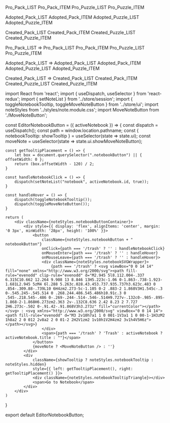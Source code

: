 Pro_Pack_LIST
    Pro_Pack_ITEM
        Pro_Puzzle_LIST
            Pro_Puzzle_ITEM

Adopted_Pack_LIST
    Adopted_Pack_ITEM
        Adopted_Puzzle_LIST
            Adopted_Puzzle_ITEM

Created_Pack_LIST
    Created_Pack_ITEM
        Created_Puzzle_LIST
            Created_Puzzle_ITEM


Pro_Pack_LIST => Pro_Pack_LIST
    Pro_Pack_ITEM
        Pro_Puzzle_LIST
            Pro_Puzzle_ITEM

Adopted_Pack_LIST => Adopted_Pack_LIST
    Adopted_Pack_ITEM
        Adopted_Puzzle_LIST
            Adopted_Puzzle_ITEM

Created_Pack_LIST => Created_Pack_LIST
    Created_Pack_ITEM
        Created_Puzzle_LIST
            Created_Puzzle_ITEM



import React from 'react';
import { useDispatch, useSelector } from 'react-redux';
import { setNoteList } from '../store/session';
import { toggleNotebookTooltip, toggleMoveNoteButton } from '../store/ui';
import noteStyles from '../styles/note.module.css';
import MoveNoteButton from './MoveNoteButton';

const EditorNotebookButton = ({ activeNotebook }) => {
    const dispatch = useDispatch();
    const path = window.location.pathname;
    const { notebookTooltip: showTooltip } = useSelector(state => state.ui);
    const moveNote = useSelector(state => state.ui.showMoveNoteButton);

    const getTooltipPlacement = () => {
        let box = document.querySelector(".notebookButton") || { offsetWidth: 0 };
        return (box.offsetWidth - 120) / 2;
    }

    const handleNotebookClick = () => {
        dispatch(setNoteList("notebook", activeNotebook.id, true));
    }

    const handleHover = () => {
        dispatch(toggleNotebookTooltip());
        dispatch(toggleMoveNoteButton());
    }

    return (
        <div className={noteStyles.notebookButtonContainer}>
            <div style={{ display: 'flex', alignItems: 'center', margin: '0 3px', minWidth: '28px', height: '100%' }}>
                <button
                    className={noteStyles.notebookButton + " notebookButton"}
                    onClick={path === '/trash' ? '' : handleNotebookClick}
                    onMouseEnter={path === '/trash' ? '' : handleHover}
                    onMouseLeave={path === '/trash' ? '' : handleHover}>
                    <div className={noteStyles.notebookSVGWrapper}>
                        {path === '/trash' ? <svg viewBox="0 0 14 14" fill="none" xmlns="http://www.w3.org/2000/svg"><path fill-rule="evenodd" clip-rule="evenodd" d="M2.945 5l8.112.004-.337 6.315C10.662 12.264 9.908 13 8.846 13H5.223c-1.06 0-1.863-.738-1.923-1.681L2.945 5zM4 6l.288 5.263c.028.43.453.737.935.737h3.623c.483 0 .854-.309.88-.739L10 6H4zm2.273-5c-1.105 0-2 .883-2 1.868V3H1.545c-.3 0-.545.245-.545.514 0 .268.244.486.545.486h10.91c.3 0 .545-.218.545-.486 0-.269-.244-.514-.546-.514H9.727v-.132c0-.985-.895-1.868-2-1.868H6.273zm2.363 2v-.132C8.636 2.42 8.23 2 7.727 2H6.273c-.502 0-.91.42-.91.868V3h3.273z" fill="currentColor"></path></svg> : <svg xmlns="http://www.w3.org/2000/svg" viewBox="0 0 14 14"><path fill-rule="evenodd" d="M3 2v10h7a1 1 0 001-1V3a1 1 0 00-1-1H3zM2 1h8a2 2 0 012 2v8a2 2 0 01-2 2H2V1zm2 1v10h1V2H4zm2 3v1h4V5H6z"></path></svg>}
                    </div>
                    <span>{path === '/trash' ? 'Trash' : activeNotebook ? activeNotebook.title : ""}</span>
                </button>
                {moveNote ? <MoveNoteButton /> : ''}
            </div>
            <div
                className={showTooltip ? noteStyles.notebookTooltip : noteStyles.hidden}
                style={{ left: getTooltipPlacement(), right: getTooltipPlacement() }}>
                <div className={noteStyles.notebookTooltipTriangle}></div>
                <span>Go to Notebook</span>
            </div>
        </div>
    )
}

export default EditorNotebookButton;